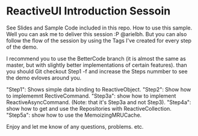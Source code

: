 ReactiveUI Introduction Sessoin
==================

See Slides and Sample Code included in this repo.
How to use this sample.
Well you can ask me to deliver this session :P @arielbh.
But you can also follow the flow of the session by using the Tags I've created for every step of the demo.

I recommend you to use the BetterCode branch (it is almost the same as master, but with slightly better implementations of certain features).
than you should Git checkout Step1 -f and increase the Steps nummber to see the demo evloves around you.

"Step1": Shows simple data binding to ReactiveObject.
"Step2": Show how to implememnt RectiveCommand.
"Step3a": show how to implement ReactiveAsyncCommand. (Note: that it's Step3a and not Step3).
"Step4a": show how to get and use the Repositories with ReactiveCollection.
"Step5a": show how to use the MemoizingMRUCache.

Enjoy and let me know of any questions, problems. etc. 


